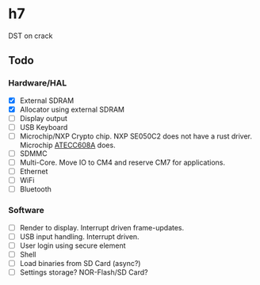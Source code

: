 # h7

DST on crack

## Todo

### Hardware/HAL

* [x] External SDRAM
* [x] Allocator using external SDRAM
* [ ] Display output
* [ ] USB Keyboard
* [ ] Microchip/NXP Crypto chip. NXP SE050C2 does not have a rust driver. Microchip [ATECC608A](https://crates.io/crates/Rusty_CryptoAuthLib) does.
* [ ] SDMMC
* [ ] Multi-Core. Move IO to CM4 and reserve CM7 for applications.
* [ ] Ethernet
* [ ] WiFi
* [ ] Bluetooth

### Software

* [ ] Render to display. Interrupt driven frame-updates.
* [ ] USB input handling. Interrupt driven.
* [ ] User login using secure element
* [ ] Shell
* [ ] Load binaries from SD Card (async?)
* [ ] Settings storage? NOR-Flash/SD Card?

